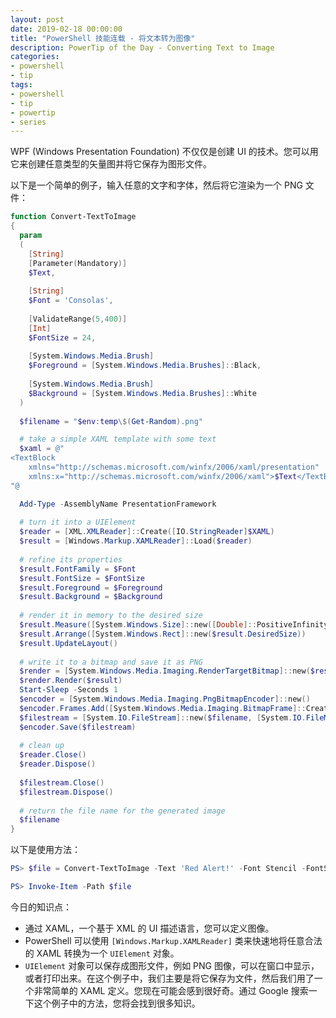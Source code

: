 ```yaml
---
layout: post
date: 2019-02-18 00:00:00
title: "PowerShell 技能连载 - 将文本转为图像"
description: PowerTip of the Day - Converting Text to Image
categories:
- powershell
- tip
tags:
- powershell
- tip
- powertip
- series
---
```

WPF (Windows Presentation Foundation) 不仅仅是创建 UI 的技术。您可以用它来创建任意类型的矢量图并将它保存为图形文件。

以下是一个简单的例子，输入任意的文字和字体，然后将它渲染为一个 PNG 文件：

```powershell
function Convert-TextToImage
{
  param
  (
    [String]
    [Parameter(Mandatory)]
    $Text,
    
    [String]
    $Font = 'Consolas',
    
    [ValidateRange(5,400)]
    [Int]
    $FontSize = 24,
    
    [System.Windows.Media.Brush]
    $Foreground = [System.Windows.Media.Brushes]::Black,
    
    [System.Windows.Media.Brush]
    $Background = [System.Windows.Media.Brushes]::White
  )
  
  $filename = "$env:temp\$(Get-Random).png"

  # take a simple XAML template with some text  
  $xaml = @"
<TextBlock
    xmlns="http://schemas.microsoft.com/winfx/2006/xaml/presentation"
    xmlns:x="http://schemas.microsoft.com/winfx/2006/xaml">$Text</TextBlock>
"@

  Add-Type -AssemblyName PresentationFramework
  
  # turn it into a UIElement
  $reader = [XML.XMLReader]::Create([IO.StringReader]$XAML)
  $result = [Windows.Markup.XAMLReader]::Load($reader)
  
  # refine its properties
  $result.FontFamily = $Font
  $result.FontSize = $FontSize
  $result.Foreground = $Foreground
  $result.Background = $Background
  
  # render it in memory to the desired size
  $result.Measure([System.Windows.Size]::new([Double]::PositiveInfinity, [Double]::PositiveInfinity))
  $result.Arrange([System.Windows.Rect]::new($result.DesiredSize))
  $result.UpdateLayout()
  
  # write it to a bitmap and save it as PNG
  $render = [System.Windows.Media.Imaging.RenderTargetBitmap]::new($result.ActualWidth, $result.ActualHeight, 96, 96, [System.Windows.Media.PixelFormats]::Default)
  $render.Render($result)
  Start-Sleep -Seconds 1
  $encoder = [System.Windows.Media.Imaging.PngBitmapEncoder]::new()
  $encoder.Frames.Add([System.Windows.Media.Imaging.BitmapFrame]::Create($render))
  $filestream = [System.IO.FileStream]::new($filename, [System.IO.FileMode]::Create)
  $encoder.Save($filestream)
  
  # clean up
  $reader.Close() 
  $reader.Dispose()
  
  $filestream.Close()
  $filestream.Dispose()
  
  # return the file name for the generated image
  $filename 
}
```

以下是使用方法：

```powershell
PS> $file = Convert-TextToImage -Text 'Red Alert!' -Font Stencil -FontSize 60 -Foreground Red -Background Gray

PS> Invoke-Item -Path $file
```

今日的知识点：

* 通过 XAML，一个基于 XML 的 UI 描述语言，您可以定义图像。
* PowerShell 可以使用 `[Windows.Markup.XAMLReader]` 类来快速地将任意合法的 XAML 转换为一个 `UIElement` 对象。
* `UIElement` 对象可以保存成图形文件，例如 PNG 图像，可以在窗口中显示，或者打印出来。在这个例子中，我们主要是将它保存为文件，然后我们用了一个非常简单的 XAML 定义。您现在可能会感到很好奇。通过 Google 搜索一下这个例子中的方法，您将会找到很多知识。

<!--本文国际来源：[Converting Text to Image](https://community.idera.com/database-tools/powershell/powertips/b/tips/posts/converting-text-to-image)-->
